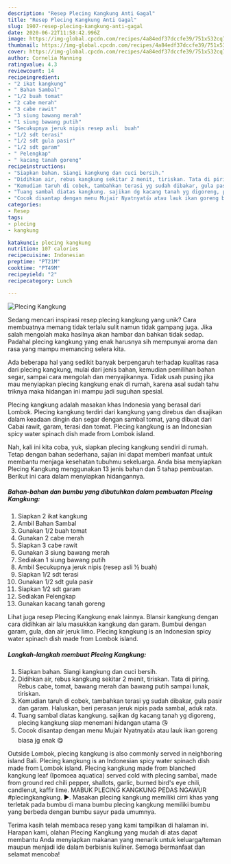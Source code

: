 ```yaml
---
description: "Resep Plecing Kangkung Anti Gagal"
title: "Resep Plecing Kangkung Anti Gagal"
slug: 1907-resep-plecing-kangkung-anti-gagal
date: 2020-06-22T11:58:42.996Z
image: https://img-global.cpcdn.com/recipes/4a84edf37dccfe39/751x532cq70/plecing-kangkung-foto-resep-utama.jpg
thumbnail: https://img-global.cpcdn.com/recipes/4a84edf37dccfe39/751x532cq70/plecing-kangkung-foto-resep-utama.jpg
cover: https://img-global.cpcdn.com/recipes/4a84edf37dccfe39/751x532cq70/plecing-kangkung-foto-resep-utama.jpg
author: Cornelia Manning
ratingvalue: 4.3
reviewcount: 14
recipeingredient:
- "2 ikat kangkung"
- " Bahan Sambal"
- "1/2 buah tomat"
- "2 cabe merah"
- "3 cabe rawit"
- "3 siung bawang merah"
- "1 siung bawang putih"
- "Secukupnya jeruk nipis resep asli  buah"
- "1/2 sdt terasi"
- "1/2 sdt gula pasir"
- "1/2 sdt garam"
- " Pelengkap"
- " kacang tanah goreng"
recipeinstructions:
- "Siapkan bahan. Siangi kangkung dan cuci bersih."
- "Didihkan air, rebus kangkung sekitar 2 menit, tiriskan. Tata di piring. Rebus cabe, tomat, bawang merah dan bawang putih sampai lunak, tiriskan."
- "Kemudian taruh di cobek, tambahkan terasi yg sudah dibakar, gula pasir dan garam. Haluskan, beri perasan jeruk nipis pada sambal, aduk rata."
- "Tuang sambal diatas kangkung. sajikan dg kacang tanah yg digoreng, plecing kangkung siap menemani hidangan utama 😘"
- "Cocok disantap dengan menu Mujair Nyatnyat👍 atau lauk ikan goreng biasa jg enak 😋"
categories:
- Resep
tags:
- plecing
- kangkung

katakunci: plecing kangkung 
nutrition: 107 calories
recipecuisine: Indonesian
preptime: "PT21M"
cooktime: "PT49M"
recipeyield: "2"
recipecategory: Lunch

---
```



![Plecing Kangkung](https://img-global.cpcdn.com/recipes/4a84edf37dccfe39/751x532cq70/plecing-kangkung-foto-resep-utama.jpg)

Sedang mencari inspirasi resep plecing kangkung yang unik? Cara membuatnya memang tidak terlalu sulit namun tidak gampang juga. Jika salah mengolah maka hasilnya akan hambar dan bahkan tidak sedap. Padahal plecing kangkung yang enak harusnya sih mempunyai aroma dan rasa yang mampu memancing selera kita.

Ada beberapa hal yang sedikit banyak berpengaruh terhadap kualitas rasa dari plecing kangkung, mulai dari jenis bahan, kemudian pemilihan bahan segar, sampai cara mengolah dan menyajikannya. Tidak usah pusing jika mau menyiapkan plecing kangkung enak di rumah, karena asal sudah tahu triknya maka hidangan ini mampu jadi suguhan spesial.

Plecing kangkung adalah masakan khas Indonesia yang berasal dari Lombok. Plecing kangkung terdiri dari kangkung yang direbus dan disajikan dalam keadaan dingin dan segar dengan sambal tomat, yang dibuat dari Cabai rawit, garam, terasi dan tomat. Plecing kangkung is an Indonesian spicy water spinach dish made from Lombok island.


Nah, kali ini kita coba, yuk, siapkan plecing kangkung sendiri di rumah. Tetap dengan bahan sederhana, sajian ini dapat memberi manfaat untuk membantu menjaga kesehatan tubuhmu sekeluarga. Anda bisa menyiapkan Plecing Kangkung menggunakan 13 jenis bahan dan 5 tahap pembuatan. Berikut ini cara dalam menyiapkan hidangannya.

<!--inarticleads1-->

##### Bahan-bahan dan bumbu yang dibutuhkan dalam pembuatan Plecing Kangkung:

1. Siapkan 2 ikat kangkung
1. Ambil  Bahan Sambal
1. Gunakan 1/2 buah tomat
1. Gunakan 2 cabe merah
1. Siapkan 3 cabe rawit
1. Gunakan 3 siung bawang merah
1. Sediakan 1 siung bawang putih
1. Ambil Secukupnya jeruk nipis (resep asli ½ buah)
1. Siapkan 1/2 sdt terasi
1. Gunakan 1/2 sdt gula pasir
1. Siapkan 1/2 sdt garam
1. Sediakan  Pelengkap
1. Gunakan  kacang tanah goreng


Lihat juga resep Plecing Kangkung enak lainnya. Blansir kangkung dengan cara didihkan air lalu masukkan kangkung dan garam. Bumbui dengan garam, gula, dan air jeruk limo. Plecing kangkung is an Indonesian spicy water spinach dish made from Lombok island. 

<!--inarticleads2-->

##### Langkah-langkah membuat Plecing Kangkung:

1. Siapkan bahan. Siangi kangkung dan cuci bersih.
1. Didihkan air, rebus kangkung sekitar 2 menit, tiriskan. Tata di piring. Rebus cabe, tomat, bawang merah dan bawang putih sampai lunak, tiriskan.
1. Kemudian taruh di cobek, tambahkan terasi yg sudah dibakar, gula pasir dan garam. Haluskan, beri perasan jeruk nipis pada sambal, aduk rata.
1. Tuang sambal diatas kangkung. sajikan dg kacang tanah yg digoreng, plecing kangkung siap menemani hidangan utama 😘
1. Cocok disantap dengan menu Mujair Nyatnyat👍 atau lauk ikan goreng biasa jg enak 😋


Outside Lombok, plecing kangkung is also commonly served in neighboring island Bali. Plecing kangkung is an Indonesian spicy water spinach dish made from Lombok island. Plecing kangkung made from blanched kangkung leaf (Ipomoea aquatica) served cold with plecing sambal, made from ground red chili pepper, shallots, garlic, burned bird&#39;s eye chili, candlenut, kaffir lime. MABUK PLECING KANGKUNG PEDAS NGAWUR #plecingkangkung. ►. Masakan plecing kangkung memiliki cirri khas yang terletak pada bumbu di mana bumbu plecing kangkung memiliki bumbu yang berbeda dengan bumbu sayur pada umumnya. 

Terima kasih telah membaca resep yang kami tampilkan di halaman ini. Harapan kami, olahan Plecing Kangkung yang mudah di atas dapat membantu Anda menyiapkan makanan yang menarik untuk keluarga/teman maupun menjadi ide dalam berbisnis kuliner. Semoga bermanfaat dan selamat mencoba!

